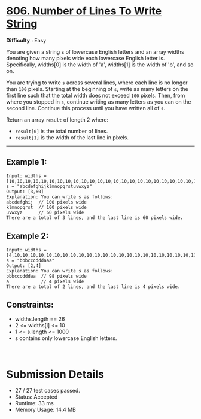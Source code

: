 # [806. Number of Lines To Write String](https://leetcode.com/problems/number-of-lines-to-write-string/)

**Difficulty** : Easy

You are given a string s of lowercase English letters and an array widths denoting how many pixels wide each lowercase English letter is. Specifically, widths[0] is the width of 'a', widths[1] is the width of 'b', and so on.

You are trying to write ```s``` across several lines, where each line is no longer than ```100``` pixels. Starting at the beginning of ```s```, write as many letters on the first line such that the total width does not exceed ```100``` pixels. Then, from where you stopped in ```s```, continue writing as many letters as you can on the second line. Continue this process until you have written all of ```s```.

Return an array ```result``` of length 2 where:

* ```result[0]``` is the total number of lines.
* ```result[1]``` is the width of the last line in pixels.

---
 
## Example 1: 
```
Input: widths = [10,10,10,10,10,10,10,10,10,10,10,10,10,10,10,10,10,10,10,10,10,10,10,10,10,10], s = "abcdefghijklmnopqrstuvwxyz"
Output: [3,60]
Explanation: You can write s as follows:
abcdefghij  // 100 pixels wide
klmnopqrst  // 100 pixels wide
uvwxyz      // 60 pixels wide
There are a total of 3 lines, and the last line is 60 pixels wide.
```

## Example 2:
```
Input: widths = [4,10,10,10,10,10,10,10,10,10,10,10,10,10,10,10,10,10,10,10,10,10,10,10,10,10], s = "bbbcccdddaaa"
Output: [2,4]
Explanation: You can write s as follows:
bbbcccdddaa  // 98 pixels wide
a            // 4 pixels wide
There are a total of 2 lines, and the last line is 4 pixels wide.
```
 
## Constraints:

* widths.length == 26
* 2 <= widths[i] <= 10
* 1 <= s.length <= 1000
* s contains only lowercase English letters.

<br>


# Submission Details

* 27 / 27 test cases passed.
* Status: Accepted
* Runtime: 33 ms
* Memory Usage: 14.4 MB